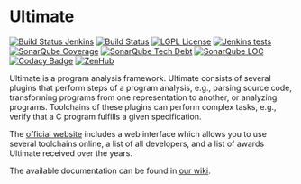 # Ultimate
[![Build Status Jenkins](https://monteverdi.informatik.uni-freiburg.de/ci/buildStatus/icon?job=Ultimate%20(GitHub))](https://monteverdi.informatik.uni-freiburg.de/ci/job/Ultimate%20(GitHub)/)
[![Build Status](https://travis-ci.org/ultimate-pa/ultimate.svg)](https://travis-ci.org/ultimate-pa/ultimate)
[![LGPL License](https://img.shields.io/badge/license-LGPLv3+LE-brightgreen.svg)](https://github.com/ultimate-pa/ultimate/wiki/License)
[![Jenkins tests](https://img.shields.io/jenkins/t/https/monteverdi.informatik.uni-freiburg.de/ci/job/Ultimate%20Nightly.svg?maxAge=1800)](https://monteverdi.informatik.uni-freiburg.de/ci/job/Ultimate%20Nightly/lastBuild/testReport/)
[![SonarQube Coverage](https://monteverdi.informatik.uni-freiburg.de/sonar/api/badges/measure?key=de.uni_freiburg.informatik.ultimate:mavenparent&metric=coverage)](https://monteverdi.informatik.uni-freiburg.de/sonar/component_measures/domain/Coverage?id=de.uni_freiburg.informatik.ultimate%3Amavenparent)
[![SonarQube Tech Debt](https://monteverdi.informatik.uni-freiburg.de/sonar/api/badges/measure?key=de.uni_freiburg.informatik.ultimate:mavenparent&metric=sqale_debt_ratio)](https://monteverdi.informatik.uni-freiburg.de/sonar/component_measures/domain/Maintainability?id=de.uni_freiburg.informatik.ultimate%3Amavenparent)
[![SonarQube LOC](https://monteverdi.informatik.uni-freiburg.de/sonar/api/badges/measure?key=de.uni_freiburg.informatik.ultimate:mavenparent&metric=ncloc)](https://monteverdi.informatik.uni-freiburg.de/sonar/component_measures/domain/Maintainability?id=de.uni_freiburg.informatik.ultimate%3Amavenparent)
[![Codacy Badge](https://api.codacy.com/project/badge/grade/b03e97ce2ee948eb974a211bbbfc6a2e)](https://www.codacy.com/app/ultimate-pa/ultimate)
[![ZenHub](https://img.shields.io/badge/ZenHub-Board-orange.svg)](https://app.zenhub.com/workspaces/ultimate-5d19cb84cfdf4303fb078546)

Ultimate is a program analysis framework. Ultimate consists of several plugins that perform steps of a program analysis, e.g., parsing source code, transforming programs from one representation to another, or analyzing programs. Toolchains of these plugins can perform complex tasks, e.g., verify that a C program fulfills a given specification.

The [official website](https://ultimate.informatik.uni-freiburg.de/) includes a web interface which allows you to use several toolchains online, a list of all developers, and a list of awards Ultimate received over the years.

The available documentation can be found in [our wiki](https://github.com/ultimate-pa/ultimate/wiki).
